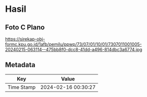 # Hasil

## Foto C Plano

https://sirekap-obj-formc.kpu.go.id/1afb/pemilu/ppwp/73/07/01/10/01/7307011001005-20240215-063114--475bb8f0-dcc8-41dd-a496-814dbc3a6774.jpg


## Metadata

| Key        | Value               |
| ---------- | ------------------- |
| Time Stamp | 2024-02-16 00:30:27 |



